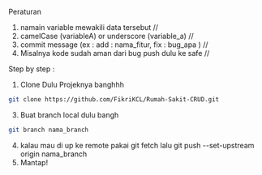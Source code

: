 Peraturan

1. namain variable mewakili data tersebut //
2. camelCase (variableA) or underscore (variable_a) //
3. commit message (ex : add : nama_fitur, fix : bug_apa ) //
4. Misalnya kode sudah aman dari bug push dulu ke safe //

Step by step :

1. Clone Dulu Projeknya banghhh
 ```bash
git clone https://github.com/FikriKCL/Rumah-Sakit-CRUD.git
```
3. Buat branch local dulu bangh
```bash
git branch nama_branch
```   
4. kalau mau di up ke remote pakai git fetch lalu git push --set-upstream origin nama_branch
5. Mantap!
